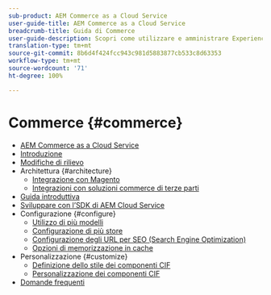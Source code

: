 ```yaml
---
sub-product: AEM Commerce as a Cloud Service
user-guide-title: AEM Commerce as a Cloud Service
breadcrumb-title: Guida di Commerce
user-guide-description: Scopri come utilizzare e amministrare Experience Manager Commerce as a Cloud Service.
translation-type: tm+mt
source-git-commit: 8b6d4f424fcc943c981d5883877cb533c8d63353
workflow-type: tm+mt
source-wordcount: '71'
ht-degree: 100%

---
```



# Commerce {#commerce}

+ [AEM Commerce as a Cloud Service](/help/commerce-cloud/home.md)
+ [Introduzione](overview.md)
+ [Modifiche di rilievo](changes.md)
+ Architettura {#architecture}
   + [Integrazione con Magento](architecture/magento.md)
   + [Integrazioni con soluzioni commerce di terze parti ](architecture/third-party.md)
+ [Guida introduttiva](getting-started.md)
+ [Sviluppare con l’SDK di AEM Cloud Service](develop.md)
+ Configurazione {#configure}
   + [Utilizzo di più modelli](configuring/multi-template-usage.md)
   + [Configurazione di più store](configuring/multi-store-setup.md)
   + [Configurazione degli URL per SEO (Search Engine Optimization)](configuring/advanced-url-configuration.md)
   + [Opzioni di memorizzazione in cache](configuring/caching.md)
+ Personalizzazione {#customize}
   + [Definizione dello stile dei componenti CIF](customizing/style-cif-component.md)
   + [Personalizzazione dei componenti CIF](customizing/customize-cif-components.md)
+ [Domande frequenti](faq.md)
